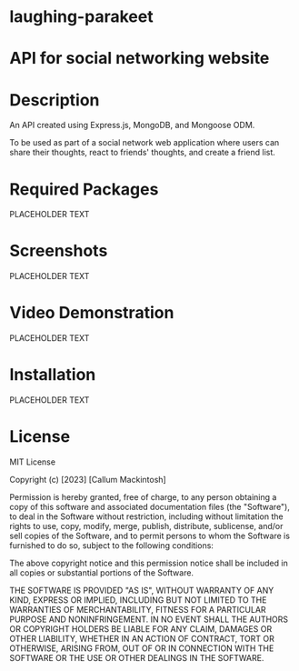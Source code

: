 # laughing-parakeet

# API for social networking website

# Description

An API created using Express.js, MongoDB, and Mongoose ODM.

To be used as part of a social network web application where users can share their thoughts, react to friends' thoughts, and create a friend list.

# Required Packages

PLACEHOLDER TEXT

# Screenshots

PLACEHOLDER TEXT

# Video Demonstration

PLACEHOLDER TEXT

# Installation

PLACEHOLDER TEXT

# License

MIT License

Copyright (c) [2023] [Callum Mackintosh]

Permission is hereby granted, free of charge, to any person obtaining a copy of this software and associated documentation files (the "Software"), to deal in the Software without restriction, including without limitation the rights to use, copy, modify, merge, publish, distribute, sublicense, and/or sell copies of the Software, and to permit persons to whom the Software is furnished to do so, subject to the following conditions:

The above copyright notice and this permission notice shall be included in all copies or substantial portions of the Software.

THE SOFTWARE IS PROVIDED "AS IS", WITHOUT WARRANTY OF ANY KIND, EXPRESS OR IMPLIED, INCLUDING BUT NOT LIMITED TO THE WARRANTIES OF MERCHANTABILITY, FITNESS FOR A PARTICULAR PURPOSE AND NONINFRINGEMENT. IN NO EVENT SHALL THE AUTHORS OR COPYRIGHT HOLDERS BE LIABLE FOR ANY CLAIM, DAMAGES OR OTHER LIABILITY, WHETHER IN AN ACTION OF CONTRACT, TORT OR OTHERWISE, ARISING FROM, OUT OF OR IN CONNECTION WITH THE SOFTWARE OR THE USE OR OTHER DEALINGS IN THE SOFTWARE.